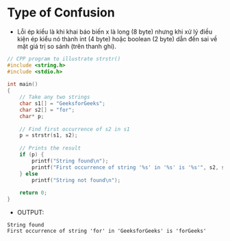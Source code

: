 # Type of Confusion

- Lỗi ép kiểu là khi khai báo biến x là long (8 byte) nhưng khi xử lý điều kiện ép kiểu nó thành int (4 byte) hoặc boolean (2 byte) dẫn đến sai về mặt giá trị so sánh (trên thanh ghi).

```c
// CPP program to illustrate strstr()
#include <string.h>
#include <stdio.h>
 
int main()
{
    // Take any two strings
    char s1[] = "GeeksforGeeks";
    char s2[] = "for";
    char* p;
 
    // Find first occurrence of s2 in s1
    p = strstr(s1, s2);
 
    // Prints the result
    if (p) {
        printf("String found\n");
        printf("First occurrence of string '%s' in '%s' is '%s'", s2, s1, p);
    } else
        printf("String not found\n");
 
    return 0;
}
```

- OUTPUT:
```
String found
First occurrence of string 'for' in 'GeeksforGeeks' is 'forGeeks'
```
